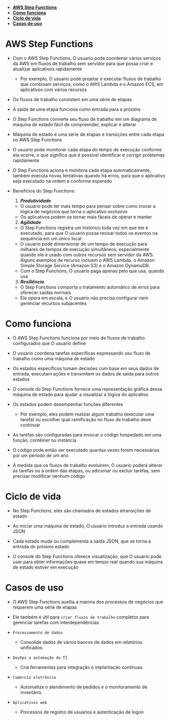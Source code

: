 - [**AWS Step Functions**](#aws-step-functions)
- [**Como funciona**](#como-funciona)
- [**Ciclo de vida**](#ciclo-de-vida)
- [**Casos de uso**](#casos-de-uso)

# **AWS Step Functions**

- Com o AWS Step Functions, O usuario pode coordenar vários serviços da AWS em fluxos de trabalho sem servidor para que possa criar e atualizar aplicativos rapidamente

  - Por exemplo, O usuario pode projetar e executar fluxos de trabalho que combinam serviços, como o AWS Lambda e o Amazon ECS, em aplicativos com vários recursos

- Os fluxos de trabalho consistem em uma série de etapas

- A saída de uma etapa funciona como entrada para a próxima

- O Step Functions converte seu fluxo de trabalho em um diagrama de máquina de estado fácil de compreender, explicar e alterar

- Máquina de estado é uma série de etapas e transições entre cada etapa no AWS Step Functions

- O usuario pode monitorar cada etapa do tempo de execução conforme ela ocorre, o que significa que é possível identificar e corrigir problemas rapidamente

- O Step Functions aciona e monitora cada etapa automaticamente, também executa novas tentativas quando há erros, para que o aplicativo seja executado na ordem e conforme esperado

- Benefícios do Step Functions:
  1. **_Produtividade_**
  - O usuario pode ter mais tempo para pensar sobre como inovar a lógica de negócios que torna o aplicativo exclusivo
  - Os aplicativos podem se tornar mais fáceis de operar e manter
  2. **_Agilidade_**
  - O Step Functions registra um histórico toda vez em que ele é executado, para que O usuario possa revisar todos os eventos na sequência em um único local
  - O usuario pode dimensionar de um tempo de execução para milhares de tempos de execução simultâneos, especialmente quando ele é usado com outros recursos sem servidor da AWS. Alguns exemplos de recurso incluem o AWS Lambda, o Amazon Simple Storage Service (Amazon S3) e o Amazon DynamoDB.
  - Com o Step Functions, O usuario paga apenas pelo que usa, quando usa
  3. **_Resiliência_**
  - O Step Functions comporta o tratamento automático de erros para oferecer saídas normais
  - Ele opera em escala, e O usuario não precisa configurar nem gerenciar recursos subjacentes

# **Como funciona**

- O AWS Step Functions funciona por meio de fluxos de trabalho configurados que O usuario define

- O usuario coordena tarefas específicas expressando seu fluxo de trabalho como uma máquina de estado

- Os estados específicos tomam decisões com base em seus dados de entrada, executam ações e transmitem os dados de saída para outros estados

- O console do Step Functions fornece uma representação gráfica dessa máquina de estado para ajudar a visualizar a lógica do aplicativo

- Os estados podem desempenhar funções diferentes

  - Por exemplo, eles podem realizar algum trabalho (executar uma tarefa) ou escolher qual ramificação no fluxo de trabalho deve continuar

- As tarefas são configuradas para invocar o código hospedado em uma função, contêiner ou instância

- O código pode então ser executado quantas vezes forem necessárias por um período de um ano

- À medida que os fluxos de trabalho evoluírem, O usuario poderá alterar as tarefas ou a ordem das etapas, ou adicionar ou excluir tarefas, sem precisar modificar nenhum código

# **Ciclo de vida**

- No Step Functions, eles são chamados de estados etransições de estado

- Ao iniciar uma máquina de estado, O usuario introduz a entrada usando JSON

- Cada estado muda ou complementa a saída JSON, que se torna a entrada do próximo estado

- O console do Step Functions oferece visualização, que O usuario pode usar para obter informações quase em tempo real quando sua máquina de estado estiver em execução

# **Casos de uso**

- O AWS Step Functions auxilia a maioria dos processos de negócios que requerem uma série de etapas

- Ele também é útil para `criar fluxos de trabalho` completos para gerenciar tarefas com interdependências

- `Processamento de dados`

  - Consolide dados de vários bancos de dados em relatórios unificados.

- `DevOps e automação de TI`

  - Cria ferramentas para integração e implantação contínuas.

- `Comércio eletrônico`

  - Automatize o atendimento de pedidos e o monitoramento de inventário.

- `Aplicativos web`
  - Processos de registro de usuários e autenticação de logon
